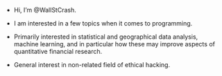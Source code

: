 - Hi, I’m @WallStCrash.

- I am interested in a few topics when it comes to programming. 

- Primarily interested in statistical and geographical data analysis, machine learning, and in particular how these may improve aspects of quantitative financial research.

- General interest in non-related field of ethical hacking.

<!---
WallStCrash/WallStCrash is a ✨ special ✨ repository because its `README.md` (this file) appears on your GitHub profile.
You can click the Preview link to take a look at your changes.
--->
